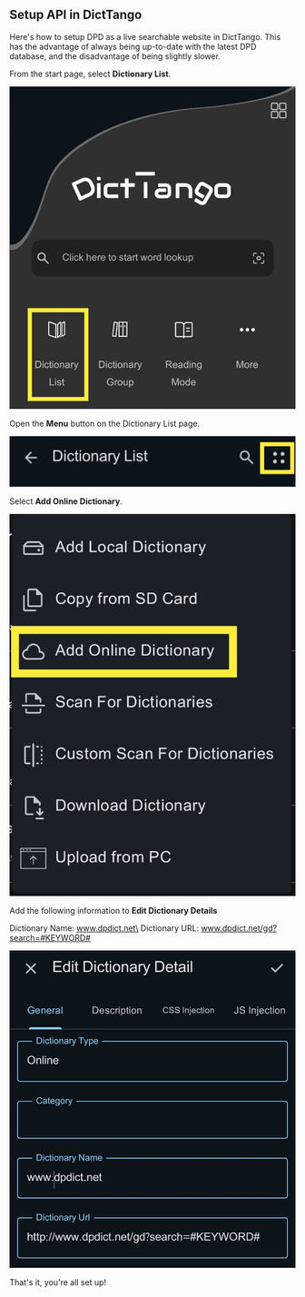 ## Setup API in DictTango

Here's how to setup DPD as a live searchable website in DictTango. This has the advantage of always being up-to-date with the latest DPD database, and the disadvantage of being slightly slower. 

From the start page, select **Dictionary List**.

![Dictionary List](pics/www.dpdict.net/dpdict_api_dicttango_dictionary_list.jpg)

Open the **Menu** button on the Dictionary List page.

![Dictionary List Menu](pics/www.dpdict.net/dpdict_api_dicttango_dictionary_list_menu.jpg)

Select **Add Online Dictionary**.

![Add Online Dictionary](pics/www.dpdict.net/dpdict_api_dicttango_add_online_dictionary.jpg)

Add the following information to **Edit Dictionary Details**

Dictionary Name: www.dpdict.net\
Dictionary URL: www.dpdict.net/gd?search=#KEYWORD#

![Edit Dictionary Details](pics/www.dpdict.net/dpdict_api_dicttango_dictionary_detail.jpg)

That's it, you're all set up!





